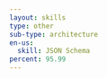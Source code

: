 ```yaml
---
layout: skills
type: other
sub-type: architecture
en-us:
  skill: JSON Schema
percent: 95.99
---
```

